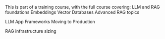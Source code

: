 This is part of a training course, with the full course covering:
LLM and RAG foundations
Embeddings
Vector Databases
Advanced RAG topics

LLM App Frameworks
Moving to Production

RAG infrastructure sizing
